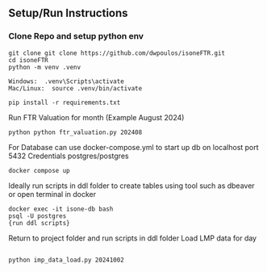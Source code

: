 
## Setup/Run Instructions

### Clone Repo and setup python env
```shell
git clone git clone https://github.com/dwpoulos/isoneFTR.git
cd isoneFTR
python -m venv .venv

Windows:  .venv\Scripts\activate
Mac/Linux:  source .venv/bin/activate

pip install -r requirements.txt
```

Run FTR Valuation for month (Example August 2024)
```shell
python python ftr_valuation.py 202408
```

For Database can use docker-compose.yml to start up db on localhost port 5432
Credentials postgres/postgres
```shell
docker compose up
```
Ideally run scripts in ddl folder to create tables using tool such as dbeaver
or
open terminal in docker
```shell
docker exec -it isone-db bash
psql -U postgres
{run ddl scripts}
```

Return to project folder and run scripts in ddl folder
Load LMP data for day
```shell

python imp_data_load.py 20241002

```


